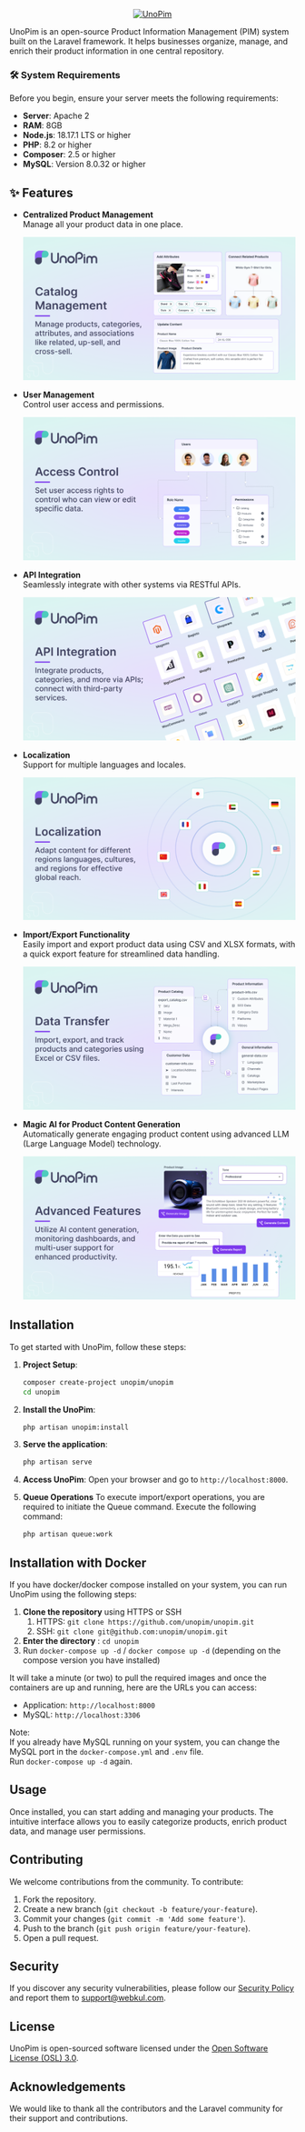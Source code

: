<p align="center">
  <a href="https://unopim.com/">
    <picture>
      <source media="(prefers-color-scheme: dark)" srcset="https://github.com/user-attachments/assets/5001c5b0-1ef3-4887-a907-f9c20082b0e6">
      <source media="(prefers-color-scheme: light)" srcset="https://github.com/user-attachments/assets/a1e6793d-376e-4452-925b-c72b7d07389a">
      <img src="https://github.com/user-attachments/assets/a1e6793d-376e-4452-925b-c72b7d07389a" alt="UnoPim">
    </picture>
  </a>
</p>

UnoPim is an open-source Product Information Management (PIM) system built on the Laravel framework. It helps businesses organize, manage, and enrich their product information in one central repository.
 
### 🛠️ System Requirements

Before you begin, ensure your server meets the following requirements:

- **Server**: Apache 2
- **RAM**: 8GB
- **Node.js**: 18.17.1 LTS or higher
- **PHP**: 8.2 or higher
- **Composer**: 2.5 or higher
- **MySQL**: Version 8.0.32 or higher
 
## ✨ Features

- **Centralized Product Management**  
  Manage all your product data in one place.

  ![enter image description here](https://raw.githubusercontent.com/unopim/temp-media/main/catalog-management.png)


- **User Management**  
  Control user access and permissions.

  ![enter image description here](https://raw.githubusercontent.com/unopim/temp-media/main/access-control.png)

- **API Integration**  
  Seamlessly integrate with other systems via RESTful APIs.

  ![enter image description here](https://raw.githubusercontent.com/unopim/temp-media/main/api-integration.png)

- **Localization**  
  Support for multiple languages and locales.

    ![enter image description here](https://raw.githubusercontent.com/unopim/temp-media/main/localization-and-channels.png)

- **Import/Export Functionality**  
  Easily import and export product data using CSV and XLSX formats, with a quick export feature for streamlined data handling.

    ![enter image description here](https://raw.githubusercontent.com/unopim/temp-media/main/data-transfer.png)

- **Magic AI for Product Content Generation**  
  Automatically generate engaging product content using advanced LLM (Large Language Model) technology.

  ![enter image description here](https://raw.githubusercontent.com/unopim/temp-media/main/advanced-features.png)


## Installation

To get started with UnoPim, follow these steps:

1. **Project Setup**:
    ```bash
    composer create-project unopim/unopim
    cd unopim
    ```

2. **Install the UnoPim**:
    ```bash
    php artisan unopim:install
    ```

3. **Serve the application**:
    ```bash
    php artisan serve
    ```

4. **Access UnoPim**:
    Open your browser and go to `http://localhost:8000`.

5. **Queue Operations** 
   To execute import/export operations, you are required to initiate the Queue command. Execute the following command:

   ```bash
   php artisan queue:work
   ```

## Installation with Docker

If you have docker/docker compose installed on your system, you can run UnoPim using the following steps:
1. **Clone the repository** using HTTPS or SSH
   1. HTTPS: `git clone https://github.com/unopim/unopim.git`
   1. SSH: `git clone git@github.com:unopim/unopim.git`
1. **Enter the directory** : `cd unopim`
1. Run `docker-compose up -d` / `docker compose up -d` (depending on the compose version you have installed)

It will take a minute (or two) to pull the required images and once the containers are up and running, here are the URLs you can access:
- Application: `http://localhost:8000`
- MySQL: `http://localhost:3306`

Note:   
If you already have MySQL running on your system, you can change the MySQL port in the `docker-compose.yml` and `.env` file.   
Run `docker-compose up -d` again.


## Usage

Once installed, you can start adding and managing your products. The intuitive interface allows you to easily categorize products, enrich product data, and manage user permissions.

## Contributing

We welcome contributions from the community. To contribute:

1. Fork the repository.
2. Create a new branch (`git checkout -b feature/your-feature`).
3. Commit your changes (`git commit -m 'Add some feature'`).
4. Push to the branch (`git push origin feature/your-feature`).
5. Open a pull request.

## Security

If you discover any security vulnerabilities, please follow our [Security Policy](SECURITY.md) and report them to [support@webkul.com](mailto:support@webkul.com).

## License

UnoPim is open-sourced software licensed under the [Open Software License (OSL) 3.0](LICENSE.txt).

## Acknowledgements

We would like to thank all the contributors and the Laravel community for their support and contributions.
